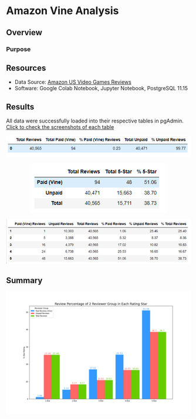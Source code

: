 # Amazon Vine Analysis

## Overview

### Purpose

## Resources
- Data Source: 
[Amazon US Video Games Reviews](https://s3.amazonaws.com/amazon-reviews-pds/tsv/amazon_reviews_us_Video_Games_v1_00.tsv.gz)
- Software: Google Colab Notebook, Jupyter Notebook, PostgreSQL 11.15

## Results
All data were successfully loaded into their respective tables in pgAdmin. [Click to check the screenshots of each table](https://github.com/Jarviniazh/Module16-Challenge-Amazon-Vine-Analysis/tree/main/Resources/PgAdmin_Screenshots)

<p align="center">
 <img src="https://github.com/Jarviniazh/Module16-Challenge-Amazon-Vine-Analysis/blob/main/Resources/Basic_summary.png?raw=true" alt="Basic Summary"/>
</p> 

<p align="center">
 <img src="https://github.com/Jarviniazh/Module16-Challenge-Amazon-Vine-Analysis/blob/main/Resources/Overall_summary.png?raw=true" alt="Overall Summary"/>
</p> 

<p align="center">
 <img src="https://github.com/Jarviniazh/Module16-Challenge-Amazon-Vine-Analysis/blob/main/Resources/Star_summary.png?raw=true" alt="Star Rating Summary"/>
</p> 

## Summary

<p align="center">
 <img src="https://github.com/Jarviniazh/Module16-Challenge-Amazon-Vine-Analysis/blob/main/Resources/Bias_summary.png?raw=true" alt="Bias Analysis"/>
</p> 
